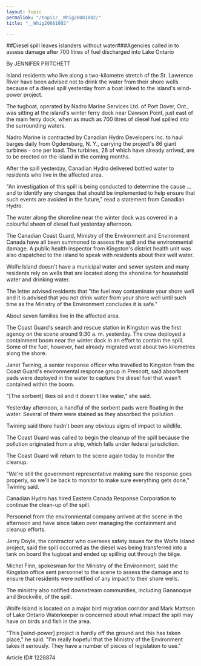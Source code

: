 ```yaml
---
layout: topic
permalink: "/topic/__Whig20081002/"
title: "__Whig20081002"

---
```


##Diesel spill leaves islanders without water###Agencies called in to assess damage after 700 litres of fuel discharged into Lake Ontario

By JENNIFER PRITCHETT

<div class="column2">

Island residents who live along a two-kilometre stretch of the St. Lawrence River have been advised not to drink the water from their shore wells because of a diesel spill yesterday from a boat linked to the island's wind-power project.

The tugboat, operated by Nadro Marine Services Ltd. of Port Dover, Ont., was sitting at the island's winter ferry dock near Dawson Point, just east of the main ferry dock, when as much as 700 litres of diesel fuel spilled into the surrounding waters.

Nadro Marine is contracted by Canadian Hydro Developers Inc. to haul barges daily from Ogdensburg, N. Y., carrying the project's 86 giant turbines - one per load. The turbines, 28 of which have already arrived, are to be erected on the island in the coming months.

After the spill yesterday, Canadian Hydro delivered bottled water to residents who live in the affected area.

"An investigation of this spill is being conducted to determine the cause ... and to identify any changes that should be implemented to help ensure that such events are avoided in the future," read a statement from Canadian Hydro.

The water along the shoreline near the winter dock was covered in a colourful sheen of diesel fuel yesterday afternoon.

The Canadian Coast Guard, Ministry of the Environment and Environment Canada have all been summoned to assess the spill and the environmental damage. A public health inspector from Kingston's district health unit was also dispatched to the island to speak with residents about their well water.

Wolfe Island doesn't have a municipal water and sewer system and many residents rely on wells that are located along the shoreline for household water and drinking water.

The letter advised residents that "the fuel may contaminate your shore well and it is advised that you not drink water from your shore well until such time as the Ministry of the Environment concludes it is safe."

About seven families live in the affected area.

The Coast Guard's search and rescue station in Kingston was the first agency on the scene around 9:30 a. m. yesterday. The crew deployed a containment boom near the winter dock in an effort to contain the spill. Some of the fuel, however, had already migrated west about two kilometres along the shore.

Janet Twining, a senior response officer who travelled to Kingston from the Coast Guard's environmental response group in Prescott, said absorbent pads were deployed in the water to capture the diesel fuel that wasn't contained within the boom.

"[The sorbent] likes oil and it doesn't like water," she said.

Yesterday afternoon, a handful of the sorbent pads were floating in the water. Several of them were stained as they absorbed the pollution.

Twining said there hadn't been any obvious signs of impact to wildlife.

The Coast Guard was called to begin the cleanup of the spill because the pollution originated from a ship, which falls under federal jurisdiction.

The Coast Guard will return to the scene again today to monitor the cleanup.

"We're still the government representative making sure the response goes properly, so we'll be back to monitor to make sure everything gets done," Twining said.

Canadian Hydro has hired Eastern Canada Response Corporation to continue the clean-up of the spill.

Personnel from the environmental company arrived at the scene in the afternoon and have since taken over managing the containment and cleanup efforts.

Jerry Doyle, the contractor who oversees safety issues for the Wolfe Island project, said the spill occurred as the diesel was being transferred into a tank on board the tugboat and ended up spilling out through the bilge.

Michel Finn, spokesman for the Ministry of the Environment, said the Kingston office sent personnel to the scene to assess the damage and to ensure that residents were notified of any impact to their shore wells.

The ministry also notified downstream communities, including Gananoque and Brockville, of the spill.

Wolfe Island is located on a major bird migration corridor and Mark Mattson of Lake Ontario Waterkeeper is concerned about what impact the spill may have on birds and fish in the area.

"This [wind-power] project is hardly off the ground and this has taken place," he said. "I'm really hopeful that the Ministry of the Environment takes it seriously. They have a number of pieces of legislation to use."
</div>

Article ID# 1228874
